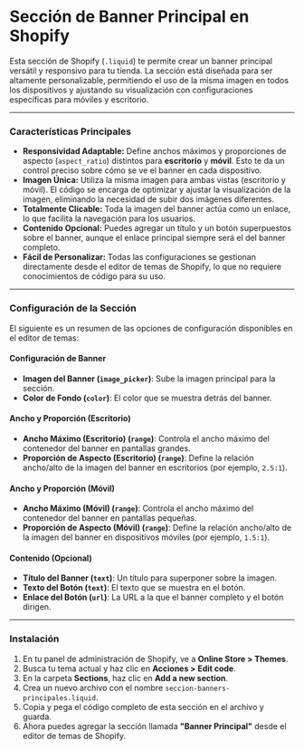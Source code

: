 # Sección de Banner Principal en Shopify

Esta sección de Shopify (`.liquid`) te permite crear un banner principal versátil y responsivo para tu tienda. La sección está diseñada para ser altamente personalizable, permitiendo el uso de la misma imagen en todos los dispositivos y ajustando su visualización con configuraciones específicas para móviles y escritorio.

---

### Características Principales

* **Responsividad Adaptable:** Define anchos máximos y proporciones de aspecto (`aspect_ratio`) distintos para **escritorio** y **móvil**. Esto te da un control preciso sobre cómo se ve el banner en cada dispositivo.
* **Imagen Única:** Utiliza la misma imagen para ambas vistas (escritorio y móvil). El código se encarga de optimizar y ajustar la visualización de la imagen, eliminando la necesidad de subir dos imágenes diferentes.
* **Totalmente Clicable:** Toda la imagen del banner actúa como un enlace, lo que facilita la navegación para los usuarios.
* **Contenido Opcional:** Puedes agregar un título y un botón superpuestos sobre el banner, aunque el enlace principal siempre será el del banner completo.
* **Fácil de Personalizar:** Todas las configuraciones se gestionan directamente desde el editor de temas de Shopify, lo que no requiere conocimientos de código para su uso.

---

### Configuración de la Sección

El siguiente es un resumen de las opciones de configuración disponibles en el editor de temas:

#### Configuración de Banner
* **Imagen del Banner (`image_picker`)**: Sube la imagen principal para la sección.
* **Color de Fondo (`color`)**: El color que se muestra detrás del banner.

#### Ancho y Proporción (Escritorio)
* **Ancho Máximo (Escritorio) (`range`)**: Controla el ancho máximo del contenedor del banner en pantallas grandes.
* **Proporción de Aspecto (Escritorio) (`range`)**: Define la relación ancho/alto de la imagen del banner en escritorios (por ejemplo, `2.5:1`).

#### Ancho y Proporción (Móvil)
* **Ancho Máximo (Móvil) (`range`)**: Controla el ancho máximo del contenedor del banner en pantallas pequeñas.
* **Proporción de Aspecto (Móvil) (`range`)**: Define la relación ancho/alto de la imagen del banner en dispositivos móviles (por ejemplo, `1.5:1`).

#### Contenido (Opcional)
* **Título del Banner (`text`)**: Un título para superponer sobre la imagen.
* **Texto del Botón (`text`)**: El texto que se muestra en el botón.
* **Enlace del Botón (`url`)**: La URL a la que el banner completo y el botón dirigen.

---

### Instalación

1.  En tu panel de administración de Shopify, ve a **Online Store > Themes**.
2.  Busca tu tema actual y haz clic en **Acciones > Edit code**.
3.  En la carpeta **Sections**, haz clic en **Add a new section**.
4.  Crea un nuevo archivo con el nombre `seccion-banners-principales.liquid`.
5.  Copia y pega el código completo de esta sección en el archivo y guarda.
6.  Ahora puedes agregar la sección llamada **"Banner Principal"** desde el editor de temas de Shopify.